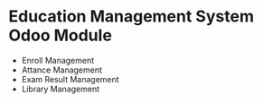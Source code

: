Education Management System Odoo Module
=====================

* Enroll Management
* Attance Management
* Exam Result Management
* Library Management
